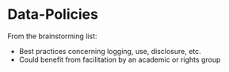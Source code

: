 # Data-Policies

From the brainstorming list:
- Best practices concerning logging, use, disclosure, etc.
- Could benefit from facilitation by an academic or rights group
